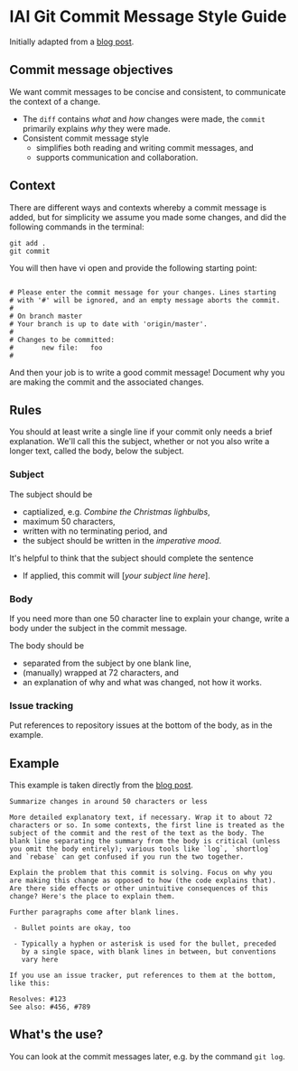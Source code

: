 # IAI Git Commit Message Style Guide

Initially adapted from a [blog post](https://chris.beams.io/posts/git-commit/).

## Commit message objectives 

We want commit messages to be concise and consistent, to communicate the context of a change. 

  * The `diff` contains *what* and *how* changes were made, the `commit` primarily explains *why* they were made.
  * Consistent commit message style 
      * simplifies both reading and writing commit messages, and
      * supports communication and collaboration.

## Context

There are different ways and contexts whereby a commit message is added, but for simplicity we assume you made some changes, and did the following commands in the terminal:
```
git add .
git commit
```

You will then have vi open and provide the following starting point:
```

# Please enter the commit message for your changes. Lines starting
# with '#' will be ignored, and an empty message aborts the commit.
#
# On branch master
# Your branch is up to date with 'origin/master'.
#
# Changes to be committed:
#       new file:   foo
#
```

And then your job is to write a good commit message! Document why you are making the commit and the associated changes.

## Rules

You should at least write a single line if your commit only needs a brief explanation. We'll call this the subject, whether or not you also write a longer text, called the body, below the subject. 

### Subject

The subject should be
  * captialized, e.g. *Combine the Christmas lighbulbs*,
  * maximum 50 characters,
  * written with no terminating period, and
  * the subject should be written in the *imperative mood*.

It's helpful to think that the subject should complete the sentence

  * If applied, this commit will [*your subject line here*].

### Body

If you need more than one 50 character line to explain your change, write a body under the subject in the commit message.

The body should be
  * separated from the subject by one blank line,
  * (manually) wrapped at 72 characters, and
  * an explanation of why and what was changed, not how it works. 

### Issue tracking

Put references to repository issues at the bottom of the body, as in the example.

## Example

This example is taken directly from the [blog post](https://chris.beams.io/posts/git-commit/).

```
Summarize changes in around 50 characters or less

More detailed explanatory text, if necessary. Wrap it to about 72
characters or so. In some contexts, the first line is treated as the
subject of the commit and the rest of the text as the body. The
blank line separating the summary from the body is critical (unless
you omit the body entirely); various tools like `log`, `shortlog`
and `rebase` can get confused if you run the two together.

Explain the problem that this commit is solving. Focus on why you
are making this change as opposed to how (the code explains that).
Are there side effects or other unintuitive consequences of this
change? Here's the place to explain them.

Further paragraphs come after blank lines.

 - Bullet points are okay, too

 - Typically a hyphen or asterisk is used for the bullet, preceded
   by a single space, with blank lines in between, but conventions
   vary here

If you use an issue tracker, put references to them at the bottom,
like this:

Resolves: #123
See also: #456, #789
```


## What's the use?

You can look at the commit messages later, e.g. by the command `git log`. 
